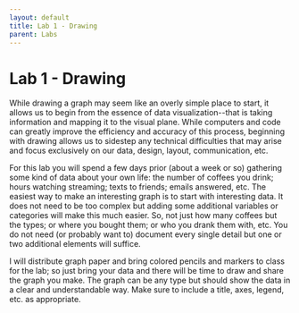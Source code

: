 ```yaml
---
layout: default
title: Lab 1 - Drawing
parent: Labs
---
```

# Lab 1 - Drawing
While drawing a graph may seem like an overly simple place to start, it allows us to begin from the essence of data visualization--that is taking information and mapping it to the visual plane. While computers and code can greatly improve the efficiency and accuracy of this process, beginning with drawing allows us to sidestep any technical difficulties that may arise and focus exclusively on our data, design, layout, communication, etc.

For this lab you will spend a few days prior (about a week or so) gathering some kind of data about your own life: the number of coffees you drink; hours watching streaming; texts to friends; emails answered, etc. The easiest way to make an interesting graph is to start with interesting data. It does not need to be too complex but adding some additional variables or categories will make this much easier. So, not just how many coffees but the types; or where you bought them; or who you drank them with, etc. You do not need (or probably want to) document every single detail but one or two additional elements will suffice.

I will distribute graph paper and bring colored pencils and markers to class for the lab; so just bring your data and there will be time to draw and share the graph you make. The graph can be any type but should show the data in a clear and understandable way. Make sure to include a title, axes, legend, etc. as appropriate.
